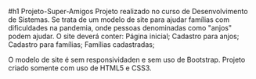 #h1 Projeto-Super-Amigos
 Projeto realizado no curso de Desenvolvimento de Sistemas.
 Se trata de um modelo de site para ajudar famílias com dificuldades na pandemia, onde pessoas denominadas como "anjos" podem ajudar.
 O site deverá conter:
 Página inicial;
 Cadastro para anjos;
 Cadastro para famílias;
 Famílias cadastradas;

 O modelo de site é sem responsividaden e sem uso de Bootstrap.
 Projeto criado somente com uso de HTML5 e CSS3.
